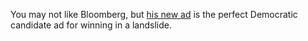 You may not like Bloomberg, but <a href="https://www.youtube.com/watch?v=j_1T_xPpAwo">his new ad</a> is the perfect Democratic candidate ad for winning in a landslide.
